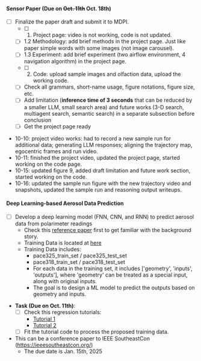 #### Sensor Paper (Due on ~~Oct. 11th~~ Oct. 18th)
* [ ] Finalize the paper draft and submit it to MDPI.
  * [ ] 1. Project page: video is not working, code is not updated.
  * [ ] 1.2 Methodology: add brief methods in the project page. Just like paper simple words with some images (not image carousel).
  * [ ] 1.3 Experiment: add brief experiment (two airflow environment, 4 navigation algorithm) in the project page.
  * [ ] 2. Code: upload sample images and olfaction data, upload the working code.
  * [ ] Check all grammars, short-name usage, figure notations, figure size, etc.
  * [ ] Add limitation (**inference time of 3 seconds** that can be reduced by a smaller LLM, small search area) and future works (3-D search, multiagent search, semantic search) in a separate subsection before conclusion
  * [ ] Get the project page ready

* 10-10: project video works: had to record a new sample run for additional data; generating LLM responses; aligning the trajectory map, egocentric frames and run video.
* 10-11: finished the project video, updated the project page, started working on the code page.
* 10-15: updated figure 9, added draft limitation and future work section, started working on the code.
* 10-16: updated the sample run figure with the new trajectory video and snapshots, updated the sample run and reasoning output writeups.

#### Deep Learning-based Aerosol Data Prediction
* [ ] Develop a deep learning model (FNN, CNN, and RNN) to predict aerosol data from polarimeter readings
  * Check this [reference paper](./../../../Reference/pacc-mapp_algorithm.pdf) first to get familiar with the background story. 
  * Training Data is located at [here](https://drive.google.com/drive/folders/1kr6PP44HHDL2HMxzoLwGjzfSOP5ZAmy1?usp=drive_link) 
  * Training Data includes:
    * pace325_train_set / pace325_test_set
    * pace318_train_set / pace318_test_set
    * For each data in the training set, it includes \['geometry', 'inputs', 'outputs'\], where 'geometry' can be treated as a special input, along with original inputs. 
    * The goal is to design a ML model to predict the outputs based on geometry and inputs. 

* **Task (Due on Oct. 11th)**:
  * [ ] Check this regression tutorials:
    * [Tutorial 1](https://github.com/christianversloot/machine-learning-articles/blob/main/how-to-create-a-neural-network-for-regression-with-pytorch.md)
    * [Tutorial 2](https://colab.research.google.com/drive/1w61hXmpM_GNmuNmwkvPBeBTLB6HIy5_c?usp=sharing) 
  * [ ] Fit the tutorial code to process the proposed training data. 

* This can be a conference paper to IEEE SoutheastCon (https://ieeesoutheastcon.org/)
  * The due date is Jan. 15th, 2025
